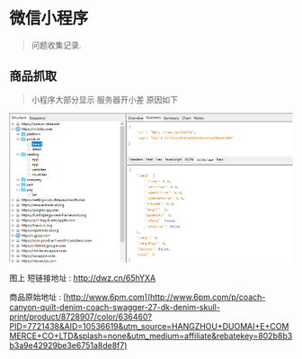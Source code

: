 # 微信小程序

> 问题收集记录.


## 商品抓取

> 小程序大部分显示 服务器开小差 原因如下

![](./img/20170612085615.png)

图上 短链接地址 : http://dwz.cn/65hYXA

商品原始地址 : [http://www.6pm.com](http://www.6pm.com/p/coach-canyon-quilt-denim-coach-swagger-27-dk-denim-skull-print/product/8728907/color/636460?PID=7721438&AID=10536619&utm_source=HANGZHOU+DUOMAI+E+COMMERCE+CO+LTD&splash=none&utm_medium=affiliate&rebatekey=802b8b3b3a9e42929be3e6751a8de8f7)
